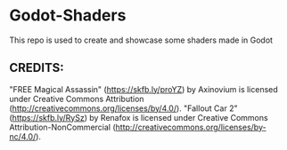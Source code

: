 # Godot-Shaders
This repo is used to create and showcase some shaders made in Godot


## CREDITS:

"FREE Magical Assassin" (https://skfb.ly/proYZ) by Axinovium is licensed under Creative Commons Attribution (http://creativecommons.org/licenses/by/4.0/).
"Fallout Car 2" (https://skfb.ly/RySz) by Renafox is licensed under Creative Commons Attribution-NonCommercial (http://creativecommons.org/licenses/by-nc/4.0/).
